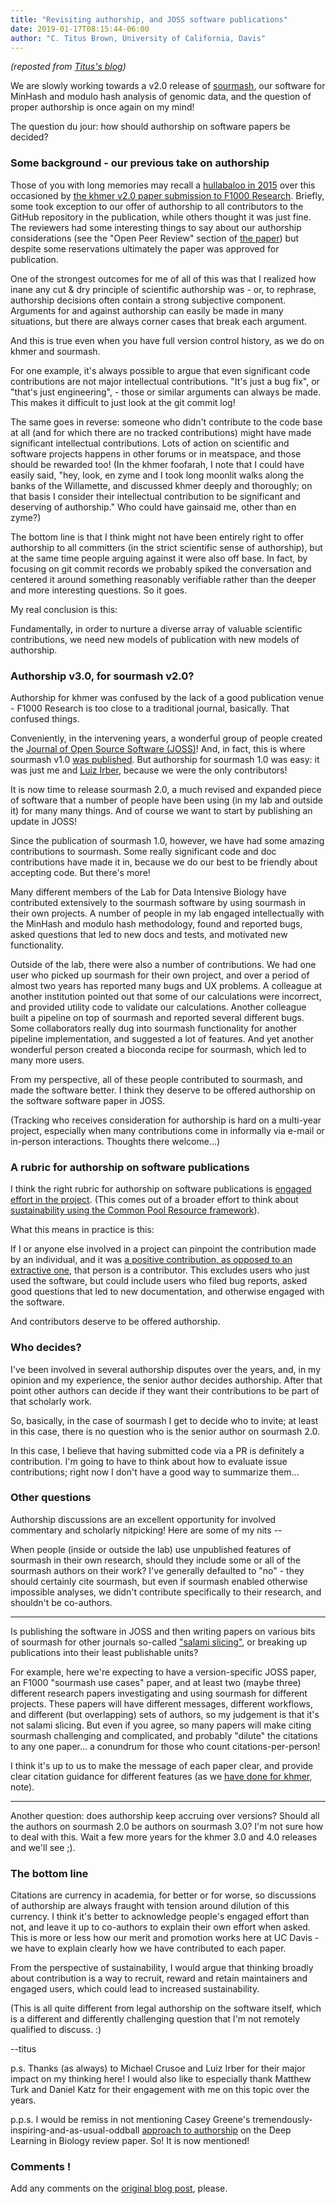 ```yaml
---
title: "Revisiting authorship, and JOSS software publications"
date: 2019-01-17T08:15:44-06:00
author: "C. Titus Brown, University of California, Davis"
---
```


*(reposted from [Titus's blog](http://ivory.idyll.org/blog/2019-authorship-revisiting.html))*


We are slowly working towards a v2.0 release of [sourmash](https://sourmash.readthedocs.io/), our software for MinHash and modulo hash analysis of genomic data, and the question of proper authorship is once again on my mind!

The question du jour: how should authorship on software papers be decided?

### Some background - our previous take on authorship

Those of you with long memories may recall a [hullabaloo in 2015](http://ivory.idyll.org/blog/2015-authorship-on-software-papers.html) over this occasioned by [the khmer v2.0 paper submission to F1000 Research](https://f1000research.com/articles/4-900/v1). Briefly, some took exception to our offer of authorship to all contributors to the GitHub repository in the publication, while others thought it was just fine. The reviewers had some interesting things to say about our authorship considerations (see the "Open Peer Review" section of [the paper](https://f1000research.com/articles/4-900/v1)) but despite some reservations ultimately the paper was approved for publication.

One of the strongest outcomes for me of all of this was that I realized how inane any cut & dry principle of scientific authorship was - or, to rephrase, authorship decisions often contain a strong subjective component. Arguments for and against authorship can easily be made in many situations, but there are always corner cases that break each argument.

And this is true even when you have full version control history, as we do on khmer and sourmash.

For one example, it's always possible to argue that even significant code contributions are not major intellectual contributions. "It's just a bug fix", or "that's just engineering", - those or similar arguments can always be made. This makes it difficult to just look at the git commit log!

The same goes in reverse: someone who didn't contribute to the code base at all (and for which there are no tracked contributions) might have made significant intellectual contributions. Lots of action on scientific and software projects happens in other forums or in meatspace, and those should be rewarded too! (In the khmer foofarah, I note that I could have easily said, "hey, look, en zyme and I took long moonlit walks along the banks of the Willamette, and discussed khmer deeply and thoroughly; on that basis I consider their intellectual contribution to be significant and deserving of authorship." Who could have gainsaid me, other than en zyme?)

The bottom line is that I think might not have been entirely right to offer authorship to all committers (in the strict scientific sense of authorship), but at the same time people arguing against it were also off base. In fact, by focusing on git commit records we probably spiked the conversation and centered it around something reasonably verifiable rather than the deeper and more interesting questions. So it goes.

My real conclusion is this:

Fundamentally, in order to nurture a diverse array of valuable scientific contributions, we need new models of publication with new models of authorship.

### Authorship v3.0, for sourmash v2.0?

Authorship for khmer was confused by the lack of a good publication venue - F1000 Research is too close to a traditional journal, basically. That confused things.

Conveniently, in the intervening years, a wonderful group of people created the [Journal of Open Source Software (JOSS)](http://joss.theoj.org/)! And, in fact, this is where sourmash v1.0 [was published](https://joss.theoj.org/papers/3d793c6e7db683bee7c03377a4a7f3c9). But authorship for sourmash 1.0 was easy: it was just me and [Luiz Irber](https://github.com/luizirber), because we were the only contributors!

It is now time to release sourmash 2.0, a much revised and expanded piece of software that a number of people have been using (in my lab and outside it) for many many things. And of course we want to start by publishing an update in JOSS!

Since the publication of sourmash 1.0, however, we have had some amazing contributions to sourmash. Some really significant code and doc contributions have made it in, because we do our best to be friendly about accepting code. But there's more!

Many different members of the Lab for Data Intensive Biology have contributed extensively to the sourmash software by using sourmash in their own projects. A number of people in my lab engaged intellectually with the MinHash and modulo hash methodology, found and reported bugs, asked questions that led to new docs and tests, and motivated new functionality.

Outside of the lab, there were also a number of contributions. We had one user who picked up sourmash for their own project, and over a period of almost two years has reported many bugs and UX problems. A colleague at another institution pointed out that some of our calculations were incorrect, and provided utility code to validate our calculations. Another colleague built a pipeline on top of sourmash and reported several different bugs. Some collaborators really dug into sourmash functionality for another pipeline implementation, and suggested a lot of features. And yet another wonderful person created a bioconda recipe for sourmash, which led to many more users.

From my perspective, all of these people contributed to sourmash, and made the software better. I think they deserve to be offered authorship on the software software paper in JOSS.

(Tracking who receives consideration for authorship is hard on a multi-year project, especially when many contributions come in informally via e-mail or in-person interactions. Thoughts there welcome...)

### A rubric for authorship on software publications

I think the right rubric for authorship on software publications is [engaged effort in the project](http://ivory.idyll.org/blog/2018-labor-and-engaged-effort.html). (This comes out of a broader effort to think about [sustainability using the Common Pool Resource framework](http://ivory.idyll.org/blog/2018-oss-framework-cpr.html)).

What this means in practice is this:

If I or anyone else involved in a project can pinpoint the contribution made by an individual, and it was [a positive contribution, as opposed to an extractive one](http://ivory.idyll.org/blog/2018-how-open-is-too-open.html), that person is a contributor. This excludes users who just used the software, but could include users who filed bug reports, asked good questions that led to new documentation, and otherwise engaged with the software.

And contributors deserve to be offered authorship.

### Who decides?

I've been involved in several authorship disputes over the years, and, in my opinion and my experience, the senior author decides authorship. After that point other authors can decide if they want their contributions to be part of that scholarly work.

So, basically, in the case of sourmash I get to decide who to invite; at least in this case, there is no question who is the senior author on sourmash 2.0.

In this case, I believe that having submitted code via a PR is definitely a contribution. I'm going to have to think about how to evaluate issue contributions; right now I don't have a good way to summarize them...

### Other questions

Authorship discussions are an excellent opportunity for involved commentary and scholarly nitpicking! Here are some of my nits --

When people (inside or outside the lab) use unpublished features of sourmash in their own research, should they include some or all of the sourmash authors on their work? I've generally defaulted to "no" - they should certainly cite sourmash, but even if sourmash enabled otherwise impossible analyses, we didn't contribute specifically to their research, and shouldn't be co-authors.

---------

Is publishing the software in JOSS and then writing papers on various bits of sourmash for other journals so-called ["salami slicing"](https://en.wikipedia.org/wiki/Least_publishable_unit), or breaking up publications into their least publishable units?

For example, here we're expecting to have a version-specific JOSS paper, an F1000 "sourmash use cases" paper, and at least two (maybe three) different research papers investigating and using sourmash for different projects. These papers will have different messages, different workflows, and different (but overlapping) sets of authors, so my judgement is that it's not salami slicing. But even if you agree, so many papers will make citing sourmash challenging and complicated, and probably "dilute" the citations to any one paper... a conundrum for those who count citations-per-person!

I think it's up to us to make the message of each paper clear, and provide clear citation guidance for different features (as we [have done for khmer](https://github.com/dib-lab/khmer/blob/master/CITATION), note).

---------

Another question: does authorship keep accruing over versions? Should all the authors on sourmash 2.0 be authors on sourmash 3.0? I'm not sure how to deal with this. Wait a few more years for the khmer 3.0 and 4.0 releases and we'll see ;).

### The bottom line

Citations are currency in academia, for better or for worse, so discussions of authorship are always fraught with tension around dilution of this currency. I think it's better to acknowledge people's engaged effort than not, and leave it up to co-authors to explain their own effort when asked. This is more or less how our merit and promotion works here at UC Davis - we have to explain clearly how we have contributed to each paper.

From the perspective of sustainability, I would argue that thinking broadly about contribution is a way to recruit, reward and retain maintainers and engaged users, which could lead to increased sustainability.

(This is all quite different from legal authorship on the software itself, which is a different and differently challenging question that I'm not remotely qualified to discuss. :)

--titus

p.s. Thanks (as always) to Michael Crusoe and Luiz Irber for their major impact on my thinking here! I would also like to especially thank Matthew Turk and Daniel Katz for their engagement with me on this topic over the years.

p.p.s. I would be remiss in not mentioning Casey Greene's tremendously-inspiring-and-as-usual-oddball [approach to authorship](https://github.com/greenelab/deep-review#inspiration) on the Deep Learning in Biology review paper. So! It is now mentioned!

### Comments !

Add any comments on the [original blog post](http://ivory.idyll.org/blog/2019-authorship-revisiting.html), please.